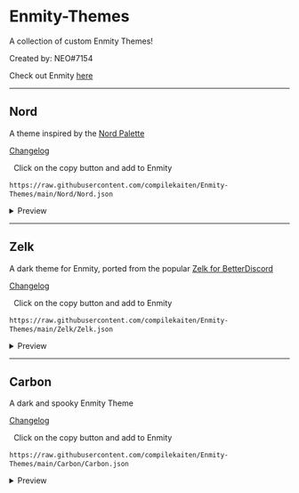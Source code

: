 # Enmity-Themes
A collection of custom Enmity Themes!

Created by: NEO#7154

Check out Enmity [here](https://github.com/enmity-mod)

- - - -

## Nord
A theme inspired by the [Nord Palette](https://www.nordtheme.com/docs/colors-and-palettes)

[Changelog](Nord/readme.md)

&nbsp;&nbsp;Click on the copy button and add to Enmity
```
https://raw.githubusercontent.com/compilekaiten/Enmity-Themes/main/Nord/Nord.json
```
<details>
<summary>Preview</summary>

![Zelk](.assets/images/nord.png?raw=true "Nord preview")

</details>

- - - -

## Zelk
A dark theme for Enmity, ported from the popular [Zelk for BetterDiscord](https://github.com/schnensch0/zelk)

[Changelog](Zelk/readme.md)

&nbsp;&nbsp;Click on the copy button and add to Enmity
```
https://raw.githubusercontent.com/compilekaiten/Enmity-Themes/main/Zelk/Zelk.json
```
<details>
<summary>Preview</summary>

![Zelk](.assets/images/zelk.png?raw=true "Zelk preview")

</details>

- - - -

## Carbon
A dark and spooky Enmity Theme

[Changelog](Carbon/readme.md)

&nbsp;&nbsp;Click on the copy button and add to Enmity
```
https://raw.githubusercontent.com/compilekaiten/Enmity-Themes/main/Carbon/Carbon.json
```
<details>
<summary>Preview</summary>

![Zelk](.assets/images/carbon.png?raw=true "Carbon preview")

</details>